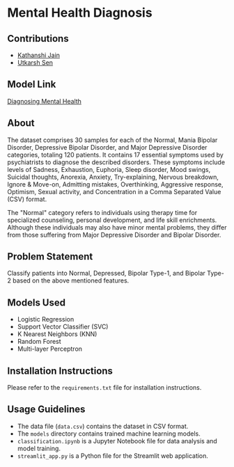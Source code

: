 # Mental Health Diagnosis

## Contributions
- [Kathanshi Jain](https://www.linkedin.com/in/kathanshi-jain/)
- [Utkarsh Sen](https://www.linkedin.com/in/utk-sen/)
## Model Link
[Diagnosing Mental Health](https://diagnosingmentalhealth.streamlit.app/)

## About
The dataset comprises 30 samples for each of the Normal, Mania Bipolar Disorder, Depressive Bipolar Disorder, and Major Depressive Disorder categories, totaling 120 patients. It contains 17 essential symptoms used by psychiatrists to diagnose the described disorders. These symptoms include levels of Sadness, Exhaustion, Euphoria, Sleep disorder, Mood swings, Suicidal thoughts, Anorexia, Anxiety, Try-explaining, Nervous breakdown, Ignore & Move-on, Admitting mistakes, Overthinking, Aggressive response, Optimism, Sexual activity, and Concentration in a Comma Separated Value (CSV) format.

The "Normal" category refers to individuals using therapy time for specialized counseling, personal development, and life skill enrichments. Although these individuals may also have minor mental problems, they differ from those suffering from Major Depressive Disorder and Bipolar Disorder.

## Problem Statement
Classify patients into Normal, Depressed, Bipolar Type-1, and Bipolar Type-2 based on the above mentioned features.

## Models Used
- Logistic Regression
- Support Vector Classifier (SVC)
- K Nearest Neighbors (KNN)
- Random Forest
- Multi-layer Perceptron

## Installation Instructions
Please refer to the `requirements.txt` file for installation instructions.

## Usage Guidelines
- The data file (`data.csv`) contains the dataset in CSV format.
- The `models` directory contains trained machine learning models.
- `classification.ipynb` is a Jupyter Notebook file for data analysis and model training.
- `streamlit_app.py` is a Python file for the Streamlit web application.
